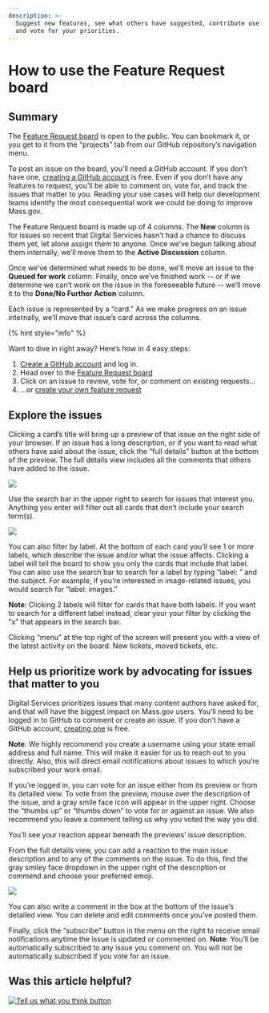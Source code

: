 ```yaml
---
description: >-
  Suggest new features, see what others have suggested, contribute use cases,
  and vote for your priorities.
---
```


# How to use the Feature Request board

## Summary

The [Feature Request board](https://github.com/massgov/feature-requests/projects/3) is open to the public. You can bookmark it, or you get to it from the “projects” tab from our GitHub repository’s navigation menu.

To post an issue on the board, you’ll need a GitHub account. If you don’t have one, [creating a GitHub account](https://github.com/join?source=header-repo) is free. Even if you don’t have any features to request, you’ll be able to comment on, vote for, and track the issues that matter to you. Reading your use cases will help our development teams identify the most consequential work we could be doing to improve Mass.gov.

The Feature Request board is made up of 4 columns. The **New** column is for issues so recent that Digital Services hasn’t had a chance to discuss them yet, let alone assign them to anyone. Once we’ve begun talking about them internally, we’ll move them to the **Active Discussion** column.

Once we’ve determined what needs to be done, we’ll move an issue to the **Queued for work** column. Finally, once we’ve finished work -- or if we determine we can’t work on the issue in the foreseeable future -- we’ll move it to the **Done/No Further Action** column.

Each issue is represented by a “card.” As we make progress on an issue internally, we’ll move that issue’s card across the columns.

{% hint style="info" %}

Want to dive in right away? Here’s how in 4 easy steps:

1. [Create a GitHub account](https://github.com/join?source=header-repo) and log in.
2. Head over to the [Feature Request board](https://github.com/massgov/feature-requests/projects/3)
3. Click on an issue to review, vote for, or comment on existing requests...
4. ...or [create your own feature request](https://github.com/massgov/feature-requests/issues/new/choose)

## Explore the issues

Clicking a card’s title will bring up a preview of that issue on the right side of your browser. If an issue has a long description, or if you want to read what others have said about the issue, click the “full details” button at the bottom of the preview. The full details view includes all the comments that others have added to the issue.

![](https://github.com/gdesrosiers/TEST-mass.gov-KB/tree/5bf119f2287d7e493534e6cae69bdd08c0869d39/.gitbook/assets/feature-request-1.jpg)

Use the search bar in the upper right to search for issues that interest you. Anything you enter will filter out all cards that don’t include your search term\(s\).

![](https://github.com/gdesrosiers/TEST-mass.gov-KB/tree/5bf119f2287d7e493534e6cae69bdd08c0869d39/.gitbook/assets/feature-request-1.5.jpg)

You can also filter by label. At the bottom of each card you’ll see 1 or more labels, which describe the issue and/or what the issue affects. Clicking a label will tell the board to show you only the cards that include that label. You can also use the search bar to search for a label by typing “label: ” and the subject. For example, if you’re interested in image-related issues, you would search for “label: images.”

**Note**: Clicking 2 labels will filter for cards that have both labels. If you want to search for a different label instead, clear your your filter by clicking the “x” that appears in the search bar.

Clicking “menu” at the top right of the screen will present you with a view of the latest activity on the board: New tickets, moved tickets, etc.

## Help us prioritize work by advocating for issues that matter to you

Digital Services prioritizes issues that many content authors have asked for, and that will have the biggest impact on Mass.gov users. You’ll need to be logged in to GitHub to comment or create an issue. If you don’t have a GitHub account, [creating one](https://github.com/join?source=header-repo) is free.

**Note**: We highly recommend you create a username using your state email address and full name. This will make it easier for us to reach out to you directly. Also, this will direct email notifications about issues to which you’re subscribed your work email.

If you’re logged in, you can vote for an issue either from its preview or from its detailed view. To vote from the preview, mouse over the description of the issue, and a gray smile face icon will appear in the upper right. Choose the “thumbs up” or “thumbs down” to vote for or against an issue. We also recommend you leave a comment telling us why you voted the way you did.

You’ll see your reaction appear beneath the previews’ issue description.

From the full details view, you can add a reaction to the main issue description and to any of the comments on the issue. To do this, find the gray smiley face dropdown in the upper right of the description or commend and choose your preferred emoji.

![](https://github.com/gdesrosiers/TEST-mass.gov-KB/tree/5bf119f2287d7e493534e6cae69bdd08c0869d39/.gitbook/assets/feature-request-3.jpg)

You can also write a comment in the box at the bottom of the issue’s detailed view. You can delete and edit comments once you’ve posted them.

Finally, click the “subscribe” button in the menu on the right to receive email notifications anytime the issue is updated or commented on. **Note**: You’ll be automatically subscribed to any issue you comment on. You will not be automatically subscribed if you vote for an issue.

## Was this article helpful?

[![Tell us what you think button](https://blobscdn.gitbook.com/v0/b/gitbook-28427.appspot.com/o/assets%2F-LJ04qJGAHkvdE13BfdG%2F-LSz77NBAwnSNpMPT3df%2F-LSz7xSmyKXltd4avaCt%2FKB%20survey%20button%20POC%202.png?alt=media&token=8d071cab-8b95-48a3-a332-13e3fc8d9f96)](https://massgov.formstack.com/forms/mass_gov_knowledge_base_feedback?article=how-to-use-the-feature-request-board)

